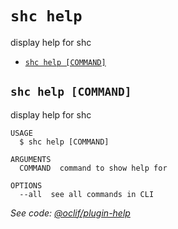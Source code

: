 `shc help`
==========

display help for shc

* [`shc help [COMMAND]`](#shc-help-command)

## `shc help [COMMAND]`

display help for shc

```
USAGE
  $ shc help [COMMAND]

ARGUMENTS
  COMMAND  command to show help for

OPTIONS
  --all  see all commands in CLI
```

_See code: [@oclif/plugin-help](https://github.com/oclif/plugin-help/blob/v2.2.1/src/commands/help.ts)_
